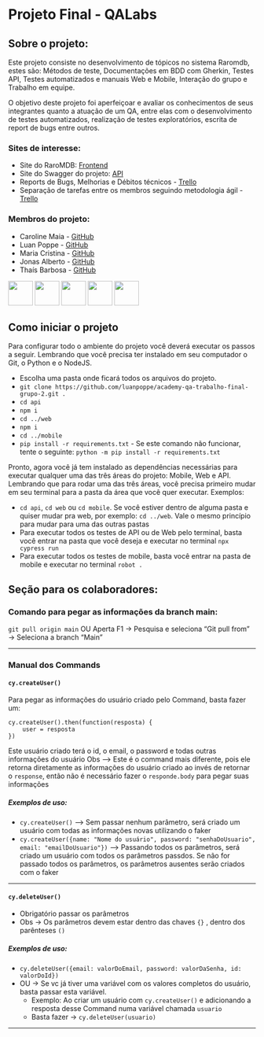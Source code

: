 ﻿# Projeto Final - QALabs
## Sobre o projeto:
Este projeto consiste no desenvolvimento de tópicos no sistema Raromdb, estes são: Métodos de teste, Documentações em BDD com Gherkin, Testes API, Testes automatizados e manuais Web e Mobile, Interação do grupo e Trabalho em equipe.

O objetivo deste projeto foi aperfeiçoar e avaliar os conhecimentos de seus integrantes quanto a atuação de um QA, entre elas com o desenvolvimento de testes automatizados, realização de testes exploratórios, escrita de report de bugs entre outros.

### Sites de interesse:
- Site do RaroMDB: [Frontend](https://raromdb-frontend-c7d7dc3305a0.herokuapp.com/)
- Site do Swagger do projeto: [API](https://raromdb-3c39614e42d4.herokuapp.com/swagger)
- Reports de Bugs, Melhorias e Débitos técnicos - [Trello](https://trello.com/b/Rk9ggSCD/reports)
- Separação de tarefas entre os membros seguindo metodologia ágil - [Trello](https://trello.com/b/i486MxZU/tarefas)

### Membros do projeto:
- Caroline Maia - [GitHub](https://github.com/carolinemaia)
- Luan Poppe - [GitHub](https://github.com/luanpoppe)
- Maria Cristina - [GitHub](https://github.com/mariacfs15)
- Jonas Alberto - [GitHub](https://github.com/BodeXX)
- Thaís Barbosa - [GitHub](https://github.com/ThaisBarbosa12)

<img src="https://avatars.githubusercontent.com/u/37007813?v=4" width="50" heigth="50">  <img src="https://avatars.githubusercontent.com/u/118562068?v=4" width="50" heigth="50">  <img src="https://avatars.githubusercontent.com/u/97346690?v=4" width="50" heigth="50">  <img src="https://avatars.githubusercontent.com/u/137187041?v=4" width="50" heigth="50">  <img src="https://avatars.githubusercontent.com/u/166058394?v=4" width="50" heigth="50">


## Como iniciar o projeto
Para configurar todo o ambiente do projeto você deverá executar os passos a seguir. Lembrando que você precisa ter instalado em seu computador o Git, o Python e o NodeJS.
- Escolha uma pasta onde ficará todos os arquivos do projeto.
- `git clone https://github.com/luanpoppe/academy-qa-trabalho-final-grupo-2.git .`
- `cd api`
- `npm i`
- `cd ../web`
- `npm i`
- `cd ../mobile`
- `pip install -r requirements.txt` - Se este comando não funcionar, tente o seguinte: `python -m pip install -r requirements.txt`

Pronto, agora você já tem instalado as dependências necessárias para executar qualquer uma das três áreas do projeto: Mobile, Web e API.
Lembrando que para rodar uma das três áreas, você precisa primeiro mudar em seu terminal para a pasta da área que você quer executar. Exemplos:
- `cd api`, `cd web` ou `cd mobile`. Se você estiver dentro de alguma pasta e quiser mudar pra web, por exemplo: `cd ../web`. Vale o mesmo princípio para mudar para uma das outras pastas
- Para executar todos os testes de API ou de Web pelo terminal, basta você entrar na pasta que você deseja e executar no terminal `npx cypress run`
- Para executar todos os testes de mobile, basta você entrar na pasta de mobile e executar no terminal `robot .`

## Seção para os colaboradores:

### Comando para pegar as informações da branch main:
`git pull origin main` OU Aperta F1 → Pesquisa e seleciona “Git pull from” → Seleciona a branch “Main”
<hr>

### Manual dos Commands
#### `cy.createUser()`
Para pegar as informações do usuário criado pelo Command, basta fazer um:
```
cy.createUser().then(function(resposta) { 
    user = resposta 
})
```
Este usuário criado terá o id, o email, o password e todas outras informações do usuário
Obs --> Este é o command mais diferente, pois ele retorna diretamente as informações do usuário criado ao invés de retornar o `response`, então não é necessário fazer o `responde.body` para pegar suas informações

##### Exemplos de uso: 
- `cy.createUser()` --> Sem passar nenhum parâmetro, será criado um usuário com todas as informações novas utilizando o faker
- `cy.createUser({name: "Nome do usuário", password: "senhaDoUsuario", email: "emailDoUsuario"})` --> Passando todos os parâmetros, será criado um usuário com todos os parâmetros passdos. Se não for passado todos os parâmetros, os parâmetros ausentes serão criados com o faker
<hr>

#### `cy.deleteUser()`
- Obrigatório passar os parâmetros
- Obs -> Os parâmetros devem estar dentro das chaves `{}` , dentro dos parênteses `()`

##### Exemplos de uso: 
- `cy.deleteUser({email: valorDoEmail, password: valorDaSenha, id: valorDoId})`
- OU -> Se vc já tiver uma variável com os valores completos do usuário, basta passar esta variável. 
    - Exemplo: Ao criar um usuário com `cy.createUser()` e adicionando a resposta desse Command numa variável chamada `usuario`
    - Basta fazer -> `cy.deleteUser(usuario)`
<hr>
